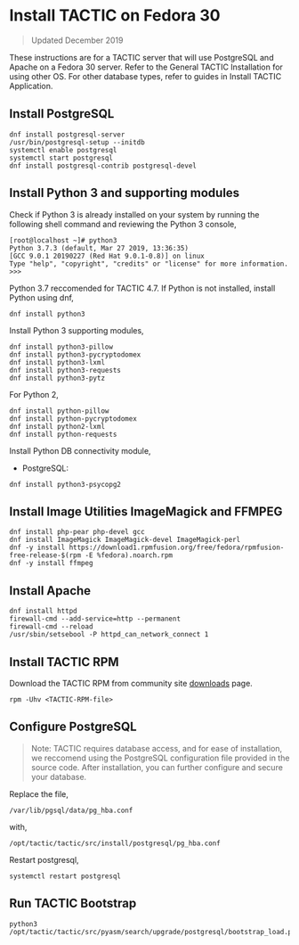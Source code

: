 # Install TACTIC on Fedora 30

> Updated December 2019

These instructions are for a TACTIC server that will use PostgreSQL and Apache on a Fedora 30 server. Refer to the General TACTIC Installation for using other OS. For other database types, refer to guides in Install TACTIC Application. 


## Install PostgreSQL

```
dnf install postgresql-server
/usr/bin/postgresql-setup --initdb
systemctl enable postgresql
systemctl start postgresql
dnf install postgresql-contrib postgresql-devel
```




## Install Python 3 and supporting modules

Check if Python 3 is already installed on your system by running the following shell command and reviewing the Python 3 console,

```
[root@localhost ~]# python3
Python 3.7.3 (default, Mar 27 2019, 13:36:35)
[GCC 9.0.1 20190227 (Red Hat 9.0.1-0.8)] on linux
Type "help", "copyright", "credits" or "license" for more information.
>>>
```

Python 3.7 reccomended for TACTIC 4.7. If Python is not installed, install Python using dnf,


```
dnf install python3
```

Install Python 3 supporting modules,

```
dnf install python3-pillow
dnf install python3-pycryptodomex
dnf install python3-lxml
dnf install python3-requests
dnf install python3-pytz
```

For Python 2,

```
dnf install python-pillow
dnf install python-pycryptodomex
dnf install python2-lxml
dnf install python-requests
```

Install Python DB connectivity module,

- PostgreSQL:
```
dnf install python3-psycopg2
```


## Install Image Utilities ImageMagick and FFMPEG

```
dnf install php-pear php-devel gcc
dnf install ImageMagick ImageMagick-devel ImageMagick-perl
dnf -y install https://download1.rpmfusion.org/free/fedora/rpmfusion-free-release-$(rpm -E %fedora).noarch.rpm
dnf -y install ffmpeg
```

## Install Apache

```
dnf install httpd
firewall-cmd --add-service=http --permanent
firewall-cmd --reload
/usr/sbin/setsebool -P httpd_can_network_connect 1
```


## Install TACTIC RPM

Download the TACTIC RPM from community site <a href="http://community.southpawtech.com/tactic/community/downloads">downloads</a> page.

```
rpm -Uhv <TACTIC-RPM-file>
```

## Configure PostgreSQL

> Note: TACTIC requires database access, and for ease of installation, we reccomend using the PostgreSQL configuration file provided in the source code. After installation, you can further configure and secure your database. 

Replace the file, 

    /var/lib/pgsql/data/pg_hba.conf 
    
with, 

    /opt/tactic/tactic/src/install/postgresql/pg_hba.conf

Restart postgresql,

```
systemctl restart postgresql
```


## Run TACTIC Bootstrap

```
python3 /opt/tactic/tactic/src/pyasm/search/upgrade/postgresql/bootstrap_load.py
```



